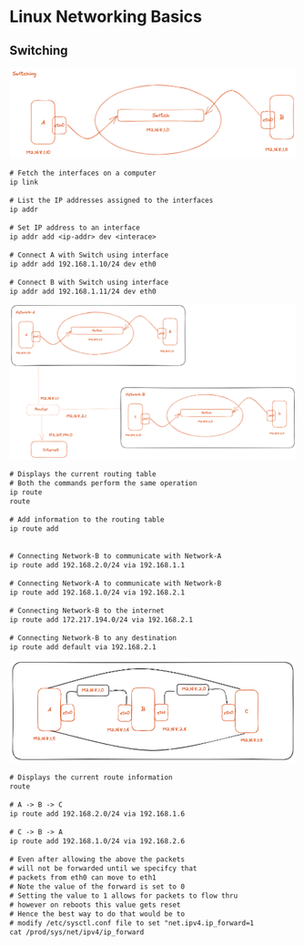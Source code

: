 # Linux Networking Basics

## Switching

![Alt text](images/basics/switching/switching-1.png "Switching")


```shell
# Fetch the interfaces on a computer
ip link

# List the IP addresses assigned to the interfaces
ip addr

# Set IP address to an interface
ip addr add <ip-addr> dev <interace> 

# Connect A with Switch using interface
ip addr add 192.168.1.10/24 dev eth0

# Connect B with Switch using interface
ip addr add 192.168.1.11/24 dev eth0
```

![Alt text](images/basics/switching/switching-2.png "Switching")

```shell
# Displays the current routing table
# Both the commands perform the same operation
ip route 
route

# Add information to the routing table
ip route add 


# Connecting Network-B to communicate with Network-A 
ip route add 192.168.2.0/24 via 192.168.1.1

# Connecting Network-A to communicate with Network-B
ip route add 192.168.1.0/24 via 192.168.2.1

# Connecting Network-B to the internet
ip route add 172.217.194.0/24 via 192.168.2.1

# Connecting Network-B to any destination
ip route add default via 192.168.2.1
```

![Alt text](images/basics/switching/switching-3.png "Switching")

```shell
# Displays the current route information
route

# A -> B -> C 
ip route add 192.168.2.0/24 via 192.168.1.6

# C -> B -> A
ip route add 192.168.1.0/24 via 192.168.2.6

# Even after allowing the above the packets
# will not be forwarded until we specifcy that
# packets from eth0 can move to eth1
# Note the value of the forward is set to 0
# Setting the value to 1 allows for packets to flow thru
# however on reboots this value gets reset
# Hence the best way to do that would be to 
# modify /etc/sysctl.conf file to set "net.ipv4.ip_forward=1
cat /prod/sys/net/ipv4/ip_forward

```